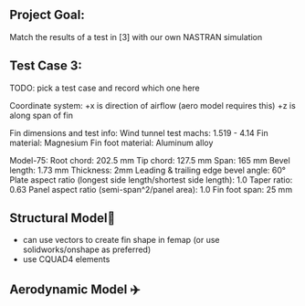 
## Project Goal:
Match the results of a test in [3] with our own NASTRAN simulation



## Test Case 3:

TODO: pick a test case and record which one here

Coordinate system: 
+x is direction of airflow (aero model requires this)
+z is along span of fin

Fin dimensions and test info: 
Wind tunnel test machs: 1.519 - 4.14
Fin material: Magnesium
Fin foot material: Aluminum alloy

Model-75:
    Root chord: 202.5 mm
    Tip chord: 127.5 mm
    Span: 165 mm
    Bevel length: 1.73 mm
    Thickness: 2mm
    Leading & trailing edge bevel angle: 60°
    Plate aspect ratio (longest side length/shortest side length): 1.0
    Taper ratio: 0.63
    Panel aspect ratio (semi-span^2/panel area): 1.0
    Fin foot span: 25 mm



## Structural Model🗼


- can use vectors to create fin shape in femap (or use solidworks/onshape as preferred)
- use CQUAD4 elements


## Aerodynamic Model ✈️




